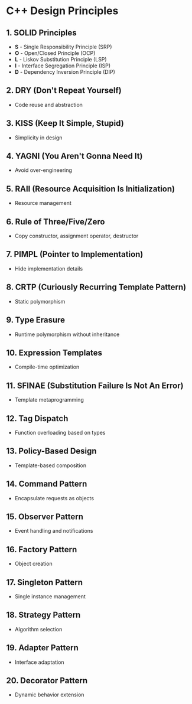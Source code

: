 # C++ Design Principles

## 1. SOLID Principles
- **S** - Single Responsibility Principle (SRP)
- **O** - Open/Closed Principle (OCP)
- **L** - Liskov Substitution Principle (LSP)
- **I** - Interface Segregation Principle (ISP)
- **D** - Dependency Inversion Principle (DIP)

## 2. DRY (Don't Repeat Yourself)
- Code reuse and abstraction

## 3. KISS (Keep It Simple, Stupid)
- Simplicity in design

## 4. YAGNI (You Aren't Gonna Need It)
- Avoid over-engineering

## 5. RAII (Resource Acquisition Is Initialization)
- Resource management

## 6. Rule of Three/Five/Zero
- Copy constructor, assignment operator, destructor

## 7. PIMPL (Pointer to Implementation)
- Hide implementation details

## 8. CRTP (Curiously Recurring Template Pattern)
- Static polymorphism

## 9. Type Erasure
- Runtime polymorphism without inheritance

## 10. Expression Templates
- Compile-time optimization

## 11. SFINAE (Substitution Failure Is Not An Error)
- Template metaprogramming

## 12. Tag Dispatch
- Function overloading based on types

## 13. Policy-Based Design
- Template-based composition

## 14. Command Pattern
- Encapsulate requests as objects

## 15. Observer Pattern
- Event handling and notifications

## 16. Factory Pattern
- Object creation

## 17. Singleton Pattern
- Single instance management

## 18. Strategy Pattern
- Algorithm selection

## 19. Adapter Pattern
- Interface adaptation

## 20. Decorator Pattern
- Dynamic behavior extension 